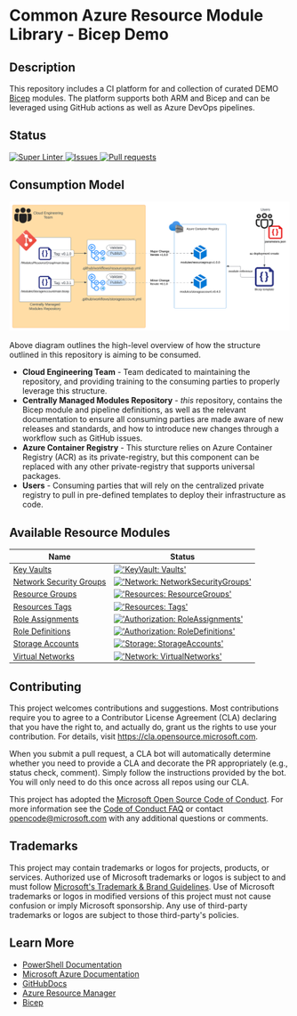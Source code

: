 # Common Azure Resource Module Library - Bicep Demo

## Description

This repository includes a CI platform for and collection of curated DEMO [Bicep][Bicep] modules.
The platform supports both ARM and Bicep and can be leveraged using GitHub actions as well as Azure DevOps pipelines.

## Status

<a href="https://github.com/JinLee794/BicepModulesDemo/actions/workflows/linter.yml">
  <img alt="Super Linter" src="https://github.com/JinLee794/BicepModulesDemo/actions/workflows/linter.yml/badge.svg" />
</a>
<a href="https://github.com/JinLee794/BicepModulesDemo/issues">
  <img alt="Issues" src="https://img.shields.io/github/issues/JinLee794/BicepModulesDemo?color=0088ff" />
</a>
<a href="https://github.com/JinLee794/BicepModulesDemo/pulls">
  <img alt="Pull requests" src="https://img.shields.io/github/issues-pr/JinLee794/BicepModulesDemo?color=0088ff" />
</a>

## Consumption Model
![ArchOverview](docs/media/GH_Actions_Bicep_Flow.svg "Consumption Model")

Above diagram outlines the high-level overview of how the structure outlined in this repository is aiming to be consumed.

* **Cloud Engineering Team** - Team dedicated to maintaining the repository, and providing training to the consuming parties to properly leverage this structure. 
* **Centrally Managed Modules Repository** - *this* repository, contains the Bicep module and pipeline definitions, as well as the relevant documentation to ensure all consuming parties are made aware of new releases and standards, and how to introduce new changes through a workflow such as GitHub issues. 
* **Azure Container Registry** - This sturcture relies on Azure Container Registry (ACR) as its private-registry, but this component can be replaced with any other private-registry that supports universal packages.
* **Users** - Consuming parties that will rely on the centralized private registry to pull in pre-defined templates to deploy their infrastructure as code.


## Available Resource Modules

| Name | Status |
| - | - |
| [Key Vaults](https://github.com/JinLee794/BicepModulesDemo/tree/main/arm/Microsoft.KeyVault/vaults) | [!['KeyVault: Vaults'](https://github.com/JinLee794/BicepModulesDemo/actions/workflows/ms.keyvault.vaults.yml/badge.svg)](https://github.com/JinLee794/BicepModulesDemo/actions/workflows/ms.keyvault.vaults.yml) |
| [Network Security Groups](https://github.com/JinLee794/BicepModulesDemo/tree/main/arm/Microsoft.Network/networkSecurityGroups) | [!['Network: NetworkSecurityGroups'](https://github.com/JinLee794/BicepModulesDemo/actions/workflows/ms.network.networksecuritygroups.yml/badge.svg)](https://github.com/JinLee794/BicepModulesDemo/actions/workflows/ms.network.networksecuritygroups.yml) |
| [Resource Groups](https://github.com/JinLee794/BicepModulesDemo/tree/main/arm/Microsoft.Resources/resourceGroups) | [!['Resources: ResourceGroups'](https://github.com/JinLee794/BicepModulesDemo/actions/workflows/ms.resources.resourcegroups.yml/badge.svg)](https://github.com/JinLee794/BicepModulesDemo/actions/workflows/ms.resources.resourcegroups.yml) |
| [Resources Tags](https://github.com/JinLee794/BicepModulesDemo/tree/main/arm/Microsoft.Resources/tags) | [!['Resources: Tags'](https://github.com/JinLee794/BicepModulesDemo/actions/workflows/ms.resources.tags.yml/badge.svg)](https://github.com/JinLee794/BicepModulesDemo/actions/workflows/ms.resources.tags.yml) |
| [Role Assignments](https://github.com/JinLee794/BicepModulesDemo/tree/main/arm/Microsoft.Authorization/roleAssignments) | [!['Authorization: RoleAssignments'](https://github.com/JinLee794/BicepModulesDemo/actions/workflows/ms.authorization.roleassignments.yml/badge.svg)](https://github.com/JinLee794/BicepModulesDemo/actions/workflows/ms.authorization.roleassignments.yml) |
| [Role Definitions](https://github.com/JinLee794/BicepModulesDemo/tree/main/arm/Microsoft.Authorization/roleDefinitions) | [!['Authorization: RoleDefinitions'](https://github.com/JinLee794/BicepModulesDemo/actions/workflows/ms.authorization.roledefinitions.yml/badge.svg)](https://github.com/JinLee794/BicepModulesDemo/actions/workflows/ms.authorization.roledefinitions.yml) |
| [Storage Accounts](https://github.com/JinLee794/BicepModulesDemo/tree/main/arm/Microsoft.Storage/storageAccounts) | [!['Storage: StorageAccounts'](https://github.com/JinLee794/BicepModulesDemo/actions/workflows/ms.storage.storageaccounts.yml/badge.svg)](https://github.com/JinLee794/BicepModulesDemo/actions/workflows/ms.storage.storageaccounts.yml) |
| [Virtual Networks](https://github.com/JinLee794/BicepModulesDemo/tree/main/arm/Microsoft.Network/virtualNetworks) | [!['Network: VirtualNetworks'](https://github.com/JinLee794/BicepModulesDemo/actions/workflows/ms.network.virtualnetworks.yml/badge.svg)](https://github.com/JinLee794/BicepModulesDemo/actions/workflows/ms.network.virtualnetworks.yml) |


## Contributing

This project welcomes contributions and suggestions.  Most contributions require you to agree to a Contributor License Agreement (CLA) declaring that you have the right to, and actually do, grant us the rights to use your contribution. For details, visit <https://cla.opensource.microsoft.com>.

When you submit a pull request, a CLA bot will automatically determine whether you need to provide a CLA and decorate the PR appropriately (e.g., status check, comment). Simply follow the instructions provided by the bot. You will only need to do this once across all repos using our CLA.

This project has adopted the [Microsoft Open Source Code of Conduct](https://opensource.microsoft.com/codeofconduct/).
For more information see the [Code of Conduct FAQ](https://opensource.microsoft.com/codeofconduct/faq/) or contact [opencode@microsoft.com](mailto:opencode@microsoft.com) with any additional questions or comments.

## Trademarks

This project may contain trademarks or logos for projects, products, or services. Authorized use of Microsoft trademarks or logos is subject to and must follow
[Microsoft's Trademark & Brand Guidelines](https://www.microsoft.com/en-us/legal/intellectualproperty/trademarks/usage/general).
Use of Microsoft trademarks or logos in modified versions of this project must not cause confusion or imply Microsoft sponsorship.
Any use of third-party trademarks or logos are subject to those third-party's policies.

## Learn More

* [PowerShell Documentation][PowerShellDocs]
* [Microsoft Azure Documentation][MicrosoftAzureDocs]
* [GitHubDocs][GitHubDocs]
* [Azure Resource Manager][AzureResourceManager]
* [Bicep][Bicep]

<!-- References -->

<!-- Local -->
[Wiki]: <https://github.com/JinLee794/Modules/wiki>
[ProjectSetup]: <https://docs.github.com/en/communities/setting-up-your-project-for-healthy-contributions>
[GitHubDocs]: <https://docs.github.com/>
[AzureDevOpsDocs]: <https://docs.microsoft.com/en-us/JinLee794/devops/?view=azure-devops>
[GitHubIssues]: <https://github.com/JinLee794/Modules/issues>
[Contributing]: CONTRIBUTING.md
[AzureIcon]: docs/media/MicrosoftAzure-32px.png
[PowershellIcon]: docs/media/MicrosoftPowerShellCore-32px.png
[BashIcon]: docs/media/Bash_Logo_black_and_white_icon_only-32px.svg.png
[ArchOviewview]: docs/media/GH_Actions_Bicep_Flow.png

<!-- External -->
[Bicep]: <https://github.com/Azure/bicep>
[Az]: <https://img.shields.io/powershellgallery/v/Az.svg?style=flat-square&label=Az>
[AzGallery]: <https://www.powershellgallery.com/packages/Az/>
[PowerShellCore]: <https://github.com/PowerShell/PowerShell/releases/latest>
[InstallAzPs]: <https://docs.microsoft.com/en-us/powershell/Azure/install-az-ps>
[AzureResourceManager]: <https://docs.microsoft.com/en-us/Azure/azure-resource-manager/management/overview>
[TemplateSpecs]: <https://docs.microsoft.com/en-us/Azure/azure-resource-manager/templates/template-specs>

[ESLZ]: <https://github.com/Azure/Enterprise-Scale>
[AzureSecurityBenchmark]: <https://docs.microsoft.com/en-us/Azure/cloud-adoption-framework/ready/enterprise-scale/security-governance-and-compliance#azure-security-benchmark>
[ESLZWorkloadTemplatesLibrary]: <https://github.com/Azure/Enterprise-Scale/tree/main/workloads>

<!-- Docs -->
[MicrosoftAzureDocs]: <https://docs.microsoft.com/en-us/Azure/>
[PowerShellDocs]: <https://docs.microsoft.com/en-us/powershell/>
